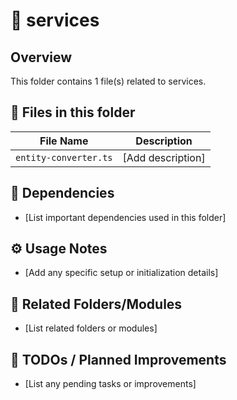 # 📂 services

## Overview
This folder contains 1 file(s) related to services.

## 📄 Files in this folder

| File Name | Description |
|-----------|-------------|
| `entity-converter.ts` | [Add description] |

## 🔗 Dependencies
- [List important dependencies used in this folder]

## ⚙️ Usage Notes
- [Add any specific setup or initialization details]

## 🔄 Related Folders/Modules
- [List related folders or modules]

## 🚧 TODOs / Planned Improvements
- [List any pending tasks or improvements]

